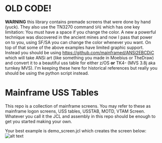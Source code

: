 # OLD CODE!

**WARNING** this library contains premade screens that were done by hand (yuck). They also use the TN3270 command `SFE` which has one key limitation: You must have a space if you change the color. A new a powerful technique was discovered in the ancient mines and now I pass that power on to you, using SF/SA you can change the color whenever you want. On top of that some of the above examples have limited graphic support. Instead you should be using https://github.com/mainframed/ANSi2EBCDiC which will take ANSi art (like something you made in Moebius or TheDraw) and convert it to a beautiful uss table for either z/OS **or** TK4- (MVS 3.8j aka turnkey MVS). I'm keeping these here for historical references but really you should be using the python script instead.



# Mainframe USS Tables
This repo is a collection of mainframe screens. You may refer to these as mainframe logon screens, USS tables, USSTAB, MOTD, VTAM Screen. Whatever you call it the JCL and assembly in this repo should be enough to get you started making your own. 

Your best example is demo_screen.jcl which creates the screen below:
![alt text](https://raw.githubusercontent.com/mainframed/usstable/master/demo_screen.png "Demo VTAM Screen")


